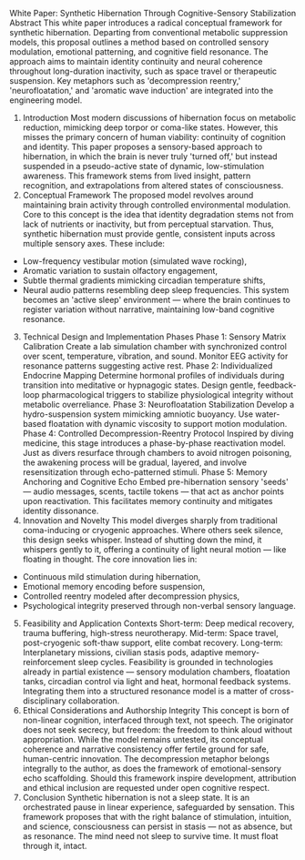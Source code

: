 White Paper: Synthetic Hibernation Through Cognitive-Sensory Stabilization
Abstract
This white paper introduces a radical conceptual framework for synthetic
hibernation. Departing from conventional metabolic suppression models, this
proposal outlines a method based on controlled sensory modulation, emotional
patterning, and cognitive field resonance. The approach aims to maintain identity
continuity and neural coherence throughout long-duration inactivity, such as
space travel or therapeutic suspension. Key metaphors such as 'decompression
reentry,' 'neurofloatation,' and 'aromatic wave induction' are integrated into the
engineering model.
1. Introduction
Most modern discussions of hibernation focus on metabolic reduction, mimicking
deep torpor or coma-like states. However, this misses the primary concern of
human viability: continuity of cognition and identity. This paper proposes a
sensory-based approach to hibernation, in which the brain is never truly 'turned
off,' but instead suspended in a pseudo-active state of dynamic, low-stimulation
awareness. This framework stems from lived insight, pattern recognition, and
extrapolations from altered states of consciousness.
2. Conceptual Framework
The proposed model revolves around maintaining brain activity through
controlled environmental modulation. Core to this concept is the idea that identity
degradation stems not from lack of nutrients or inactivity, but from perceptual
starvation. Thus, synthetic hibernation must provide gentle, consistent inputs
across multiple sensory axes.
These include:
- Low-frequency vestibular motion (simulated wave rocking),
- Aromatic variation to sustain olfactory engagement,
- Subtle thermal gradients mimicking circadian temperature shifts,
- Neural audio patterns resembling deep sleep frequencies.
This system becomes an 'active sleep' environment — where the brain continues
to register variation without narrative, maintaining low-band cognitive resonance.
3. Technical Design and Implementation Phases
Phase 1: Sensory Matrix Calibration
Create a lab simulation chamber with synchronized control over scent,
temperature, vibration, and sound. Monitor EEG activity for resonance patterns
suggesting active rest.
Phase 2: Individualized Endocrine Mapping
Determine hormonal profiles of individuals during transition into meditative or
hypnagogic states. Design gentle, feedback-loop pharmacological triggers to
stabilize physiological integrity without metabolic overreliance.
Phase 3: Neurofloatation Stabilization
Develop a hydro-suspension system mimicking amniotic buoyancy. Use water-
based floatation with dynamic viscosity to support motion modulation.
Phase 4: Controlled Decompression-Reentry Protocol
Inspired by diving medicine, this stage introduces a phase-by-phase reactivation
model. Just as divers resurface through chambers to avoid nitrogen poisoning, the
awakening process will be gradual, layered, and involve resensitization through
echo-patterned stimuli.
Phase 5: Memory Anchoring and Cognitive Echo
Embed pre-hibernation sensory 'seeds' — audio messages, scents, tactile tokens
— that act as anchor points upon reactivation. This facilitates memory continuity
and mitigates identity dissonance.
4. Innovation and Novelty
This model diverges sharply from traditional coma-inducing or cryogenic
approaches. Where others seek silence, this design seeks whisper. Instead of
shutting down the mind, it whispers gently to it, offering a continuity of light
neural motion — like floating in thought.
The core innovation lies in:
- Continuous mild stimulation during hibernation,
- Emotional memory encoding before suspension,
- Controlled reentry modeled after decompression physics,
- Psychological integrity preserved through non-verbal sensory language.
5. Feasibility and Application Contexts
Short-term: Deep medical recovery, trauma buffering, high-stress neurotherapy.
Mid-term: Space travel, post-cryogenic soft-thaw support, elite combat recovery.
Long-term: Interplanetary missions, civilian stasis pods, adaptive memory-
reinforcement sleep cycles.
Feasibility is grounded in technologies already in partial existence — sensory
modulation chambers, floatation tanks, circadian control via light and heat,
hormonal feedback systems. Integrating them into a structured resonance model
is a matter of cross-disciplinary collaboration.
6. Ethical Considerations and Authorship Integrity
This concept is born of non-linear cognition, interfaced through text, not speech.
The originator does not seek secrecy, but freedom: the freedom to think aloud
without appropriation. While the model remains untested, its conceptual
coherence and narrative consistency offer fertile ground for safe, human-centric
innovation. The decompression metaphor belongs integrally to the author, as does
the framework of emotional-sensory echo scaffolding.
Should this framework inspire development, attribution and ethical inclusion are
requested under open cognitive respect.
7. Conclusion
Synthetic hibernation is not a sleep state. It is an orchestrated pause in linear
experience, safeguarded by sensation. This framework proposes that with the
right balance of stimulation, intuition, and science, consciousness can persist in
stasis — not as absence, but as resonance. The mind need not sleep to survive
time. It must float through it, intact.
